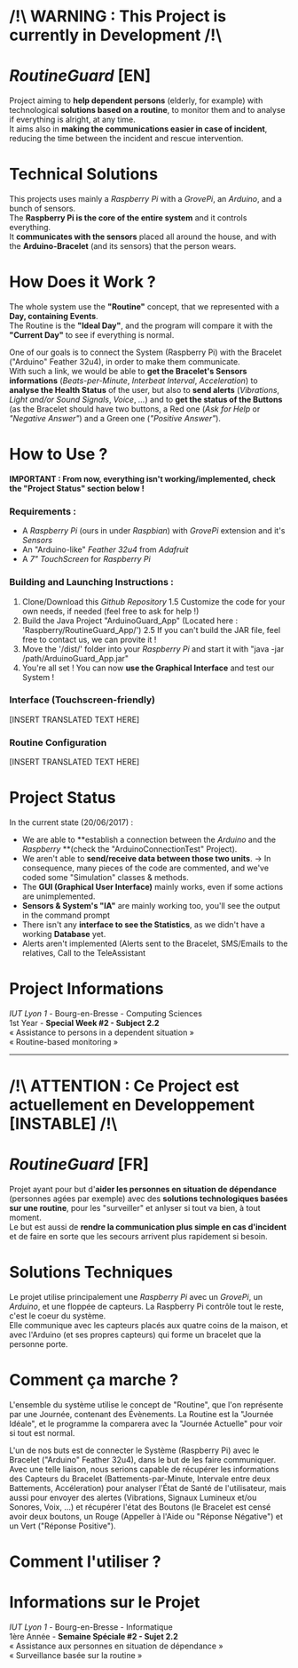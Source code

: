 # /!\ WARNING : This Project is currently in Development /!\

# *RoutineGuard* [EN]

Project aiming to **help dependent persons** (elderly, for example) with technological **solutions based on a routine**, to monitor them and to analyse if everything is alright, at any time.  
It aims also in **making the communications easier in case of incident**, reducing the time between the incident and rescue intervention.  

# Technical Solutions

This projects uses mainly a *Raspberry Pi* with a *GrovePi*, an *Arduino*, and a bunch of sensors.  
The **Raspberry Pi is the core of the entire system** and it controls everything.  
It **communicates with the sensors** placed all around the house, and with the **Arduino-Bracelet** (and its sensors) that the person wears.  

# How Does it Work ?

The whole system use the **"Routine"** concept, that we represented with a **Day, containing Events**.  
The Routine is the **"Ideal Day"**, and the program will compare it with the **"Current Day"** to see if everything is normal.  
  
One of our goals is to connect the System (Raspberry Pi) with the Bracelet ("Arduino" Feather 32u4), in order to make them communicate.  
With such a link, we would be able to **get the Bracelet's Sensors informations** (*Beats-per-Minute*, *Interbeat Interval*, *Acceleration*) to **analyse the Health Status** of the user, but also to **send alerts** (*Vibrations*, *Light and/or Sound Signals*, *Voice*, *...*) and to **get the status of the Buttons** (as the Bracelet should have two buttons, a Red one (*Ask for Help* or *"Negative Answer"*) and a Green one (*"Positive Answer"*).
 
# How to Use ?

**IMPORTANT : From now, everything isn't working/implemented, check the "Project Status" section below !**

### Requirements :
- A *Raspberry Pi* (ours in under *Raspbian*) with *GrovePi* extension and it's *Sensors*
- An "Arduino-like" *Feather 32u4* from *Adafruit*
- A *7" TouchScreen* for *Raspberry Pi*

### Building and Launching Instructions :
1. Clone/Download this *Github Repository*
      1.5 Customize the code for your own needs, if needed (feel free to ask for help !)
2. Build the Java Project "ArduinoGuard_App" (Located here : 'Raspberry/RoutineGuard_App/')
      2.5 If you can't build the JAR file, feel free to contact us, we can provite it !
3. Move the '/dist/' folder into your *Raspberry Pi* and start it with "java -jar /path/ArduinoGuard_App.jar"
4. You're all set ! You can now **use the Graphical Interface** and test our System !

### Interface (Touchscreen-friendly)

[INSERT TRANSLATED TEXT HERE]

### Routine Configuration

[INSERT TRANSLATED TEXT HERE]

# Project Status
In the current state (20/06/2017) :
- We are able to **establish a connection between the *Arduino* and the *Raspberry* **(check the "ArduinoConnectionTest" Project).
- We aren't able to **send/receive data between those two units**.
      -> In consequence, many pieces of the code are commented, and we've coded some "Simulation" classes & methods.
- The **GUI (Graphical User Interface)** mainly works, even if some actions are unimplemented.
- **Sensors & System's "IA"** are mainly working too, you'll see the output in the command prompt
- There isn't any **interface to see the Statistics**, as we didn't have a working **Database** yet.
- Alerts aren't implemented (Alerts sent to the Bracelet, SMS/Emails to the relatives, Call to the TeleAssistant

# Project Informations

*IUT Lyon 1* - Bourg-en-Bresse - Computing Sciences  
1st Year - **Special Week #2 - Subject 2.2**  
« Assistance to persons in a dependent situation »  
« Routine-based monitoring »  

______________________________________________

# /!\ ATTENTION : Ce Project est actuellement en Developpement [INSTABLE] /!\

# *RoutineGuard* [FR]

Projet ayant pour but d'**aider les personnes en situation de dépendance** (personnes agées par exemple) avec des **solutions technologiques basées sur une routine**, pour les "surveiller" et anlyser si tout va bien, à tout moment.  
Le but est aussi de **rendre la communication plus simple en cas d'incident** et de faire en sorte que les secours arrivent plus rapidement si besoin.  

# Solutions Techniques

Le projet utilise principalement une *Raspberry Pi* avec un *GrovePi*, un *Arduino*, et une floppée de capteurs. La Raspberry Pi contrôle tout le reste, c'est le coeur du système.  
Elle communique avec les capteurs placés aux quatre coins de la maison, et avec l'Arduino (et ses propres capteurs) qui forme un bracelet que la personne porte.  

# Comment ça marche ?

L'ensemble du système utilise le concept de "Routine", que l'on représente par une Journée, contenant des Évènements.
La Routine est la "Journée Idéale", et le programme la comparera avec la "Journée Actuelle" pour voir si tout est normal.

L'un de nos buts est de connecter le Système (Raspberry Pi) avec le Bracelet ("Arduino" Feather 32u4), dans le but de les faire communiquer.  
Avec une telle liaison, nous serions capable de récupérer les informations des Capteurs du Bracelet (Battements-par-Minute, Intervale entre deux Battements, Accéleration) pour analyser l'État de Santé de l'utilisateur, mais aussi pour envoyer des alertes (Vibrations, Signaux Lumineux et/ou Sonores, Voix, ...) et récupérer l'état des Boutons (le Bracelet est censé avoir deux boutons, un Rouge (Appeller à l'Aide ou "Réponse Négative") et un Vert ("Réponse Positive").

# Comment l'utiliser ?

# Informations sur le Projet

*IUT Lyon 1* - Bourg-en-Bresse - Informatique  
1ère Année - **Semaine Spéciale #2 - Sujet 2.2**  
« Assistance aux personnes en situation de dépendance »  
« Surveillance basée sur la routine »  
